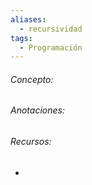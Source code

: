 ```yaml
---
aliases:
  - recursividad
tags:
  - Programación
---
```

###### Concepto:



###### Anotaciones:

> 

######  Recursos:

- []()